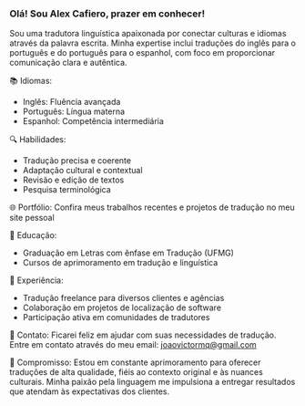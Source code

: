### Olá! Sou Alex Cafiero, prazer em conhecer!

Sou uma tradutora linguística apaixonada por conectar culturas e idiomas através da palavra escrita. Minha expertise inclui traduções do inglês para o português e do português para o espanhol, com foco em proporcionar comunicação clara e autêntica.


📚 Idiomas:
- Inglês: Fluência avançada
- Português: Língua materna
- Espanhol: Competência intermediária

🔍 Habilidades:
- Tradução precisa e coerente
- Adaptação cultural e contextual
- Revisão e edição de textos
- Pesquisa terminológica

🌐 Portfólio:
Confira meus trabalhos recentes e projetos de tradução no meu site pessoal 

📖 Educação:
- Graduação em Letras com ênfase em Tradução (UFMG)
- Cursos de aprimoramento em tradução e linguística

💼 Experiência:
- Tradução freelance para diversos clientes e agências
- Colaboração em projetos de localização de software
- Participação ativa em comunidades de tradutores

📧 Contato:
Ficarei feliz em ajudar com suas necessidades de tradução. Entre em contato através do meu email: joaovictormq@gmail.com

🚀 Compromisso:
Estou em constante aprimoramento para oferecer traduções de alta qualidade, fiéis ao contexto original e às nuances culturais. Minha paixão pela linguagem me impulsiona a entregar resultados que atendam às expectativas dos clientes.

